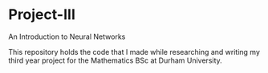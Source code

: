 # Project-III
An Introduction to Neural Networks

This repository holds the code that I made while researching and writing my third year project for the Mathematics BSc at Durham University.
